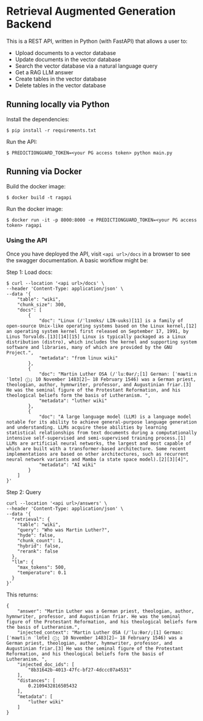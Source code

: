# Retrieval Augmented Generation Backend

This is a REST API, written in Python (with FastAPI) that allows a user to:

- Upload documents to a vector database
- Update documents in the vector database
- Search the vector database via a natural language query
- Get a RAG LLM answer
- Create tables in the vector database
- Delete tables in the vector database

## Running locally via Python

Install the dependencies: 

```
$ pip install -r requirements.txt
```

Run the API:

```
$ PREDICTIONGUARD_TOKEN=<your PG access token> python main.py
```

## Running via Docker

Build the docker image:

```
$ docker build -t ragapi
```

Run the docker image:

```
$ docker run -it -p 8000:8000 -e PREDICTIONGUARD_TOKEN=<your PG access token> ragapi
```

### Using the API

Once you have deployed the API, visit `<api url>/docs` in a browser to see the swagger documentation. A basic workflow might be:

Step 1: Load docs:

```
$ curl --location '<api url>/docs' \
--header 'Content-Type: application/json' \
--data '{
    "table": "wiki",
    "chunk_size": 300,
    "docs": [
        {
            "doc": "Linux (/ˈlɪnʊks/ LIN-uuks)[11] is a family of open-source Unix-like operating systems based on the Linux kernel,[12] an operating system kernel first released on September 17, 1991, by Linus Torvalds.[13][14][15] Linux is typically packaged as a Linux distribution (distro), which includes the kernel and supporting system software and libraries, many of which are provided by the GNU Project.",
            "metadata": "from linux wiki"
        },
        {
            "doc": "Martin Luther OSA (/ˈluːθər/;[1] German: [ˈmaʁtiːn ˈlʊtɐ] ⓘ; 10 November 1483[2]– 18 February 1546) was a German priest, theologian, author, hymnwriter, professor, and Augustinian friar.[3] He was the seminal figure of the Protestant Reformation, and his theological beliefs form the basis of Lutheranism. ",
            "metadata": "luther wiki"
        },
        {
            "doc": "A large language model (LLM) is a language model notable for its ability to achieve general-purpose language generation and understanding. LLMs acquire these abilities by learning statistical relationships from text documents during a computationally intensive self-supervised and semi-supervised training process.[1] LLMs are artificial neural networks, the largest and most capable of which are built with a transformer-based architecture. Some recent implementations are based on other architectures, such as recurrent neural network variants and Mamba (a state space model).[2][3][4]",
            "metadata": "AI wiki"
        }
    ]
}'
```

Step 2: Query

```
curl --location '<api url>/answers' \
--header 'Content-Type: application/json' \
--data '{
  "retrieval": {
    "table": "wiki",
    "query": "Who was Martin Luther?",
    "hyde": false,
    "chunk_count": 1,
    "hybrid": false,
    "rerank": false
  },
  "llm": {
    "max_tokens": 500,
    "temperature": 0.1
  }
}'
```

This returns:

```
{
    "answer": "Martin Luther was a German priest, theologian, author, hymnwriter, professor, and Augustinian friar. He was the seminal figure of the Protestant Reformation, and his theological beliefs form the basis of Lutheranism.",
    "injected_context": "Martin Luther OSA (/ˈluːθər/;[1] German: [ˈmaʁtiːn ˈlʊtɐ] ⓘ; 10 November 1483[2]– 18 February 1546) was a German priest, theologian, author, hymnwriter, professor, and Augustinian friar.[3] He was the seminal figure of the Protestant Reformation, and his theological beliefs form the basis of Lutheranism. ",
    "injected_doc_ids": [
        "8b31642b-4013-47fc-bf27-4dccc07a4531"
    ],
    "distances": [
        0.2109432816505432
    ],
    "metadata": [
        "luther wiki"
    ]
}
```
